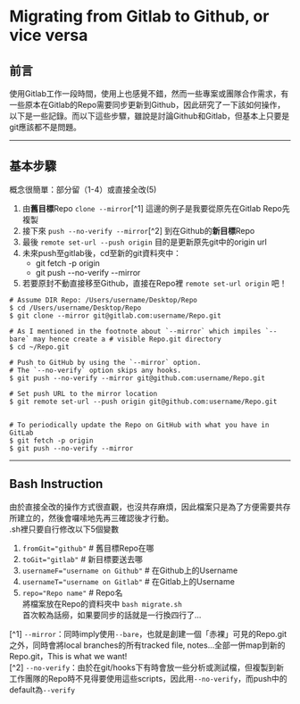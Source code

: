 # Migrating from Gitlab to Github, or vice versa

## 前言
使用Gitlab工作一段時間，使用上也感覺不錯，然而一些專案或團隊合作需求，有一些原本在Gitlab的Repo需要同步更新到Github，因此研究了一下該如何操作，以下是一些記錄。而以下這些步驟，雖說是討論Github和Gitlab，但基本上只要是git應該都不是問題。

---
## 基本步驟
概念很簡單：部分留（1-4）或直接全改(5)  
1. 由**舊目標**Repo `clone --mirror`[^1] 這邊的例子是我要從原先在Gitlab Repo先複製  
2. 接下來 `push --no-verify --mirror`[^2] 到在Github的**新目標**Repo  
3. 最後 `remote set-url --push origin` 目的是更新原先git中的origin url  
4. 未來push至gitlab後，cd至新的git資料夾中：   
   * git fetch -p origin  
   * git push --no-verify --mirror  
5. 若要原封不動直接移至Github，直接在Repo裡 `remote set-url origin` 吧！   

``` Terminal
# Assume DIR Repo: /Users/username/Desktop/Repo
$ cd /Users/username/Desktop/Repo
$ git clone --mirror git@gitlab.com:username/Repo.git

# As I mentioned in the footnote about `--mirror` which impiles `--bare` may hence create a # visible Repo.git directory
$ cd ~/Repo.git

# Push to GitHub by using the `--mirror` option.
# The `--no-verify` option skips any hooks. 
$ git push --no-verify --mirror git@github.com:username/Repo.git

# Set push URL to the mirror location
$ git remote set-url --push origin git@github.com:username/Repo.git


# To periodically update the Repo on GitHub with what you have in GitLab
$ git fetch -p origin
$ git push --no-verify --mirror
```

---
## Bash Instruction
由於直接全改的操作方式很直觀，也沒共存麻煩，因此檔案只是為了方便需要共存所建立的，然後會囉嗦地先再三確認後才行動。  
.sh裡只要自行修改以下5個變數  
1. `fromGit="github"` # 舊目標Repo在哪  
2. `toGit="gitlab"` # 新目標要送去哪  
3. `usernameF="username on Github"` # 在Github上的Username  
4. `usernameT="username on Gitlab"` # 在Gitlab上的Username  
5. `repo="Repo name"` # Repo名  
   將檔案放在Repo的資料夾中 `bash migrate.sh`   
   首次較為話癆，如果要同步的話就是一行換四行了...  

[^1] `--mirror`：同時imply使用`--bare`，也就是創建一個「赤裸」可見的Repo.git之外，同時會將local branches的所有tracked file, notes...全部一併map到新的Repo.git，This is what we want!  
[^2] `--no-verify`：由於在git/hooks下有時會放一些分析或測試檔，但複製到新工作團隊的Repo時不見得要使用這些scripts，因此用`--no-verify`，而push中的default為`--verify`  

